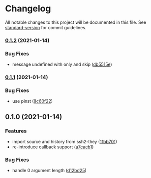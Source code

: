 # Changelog

All notable changes to this project will be documented in this file. See [standard-version](https://github.com/conventional-changelog/standard-version) for commit guidelines.

### [0.1.2](https://github.com/adaltas/node-mocha-they/compare/v0.1.1...v0.1.2) (2021-01-14)


### Bug Fixes

* message undefined with only and skip ([db5515e](https://github.com/adaltas/node-mocha-they/commit/db5515e5234b352cfb173b675f7aeae73d50f7f7))

### [0.1.1](https://github.com/adaltas/node-mocha-they/compare/v0.1.0...v0.1.1) (2021-01-14)


### Bug Fixes

* use pinst ([8c60f22](https://github.com/adaltas/node-mocha-they/commit/8c60f22c48bdec528bf412d565efda253526bdef))

## 0.1.0 (2021-01-14)


### Features

* import source and history from ssh2-they ([11bb701](https://github.com/adaltas/node-mocha-they/commit/11bb701a3132b8badb64ffb8d6488107a7f90262))
* re-introduce callback support ([a7caeb1](https://github.com/adaltas/node-mocha-they/commit/a7caeb188576a6a67fb179abb4f41e8fb79dc7ab))


### Bug Fixes

* handle 0 argument length ([d12bd25](https://github.com/adaltas/node-mocha-they/commit/d12bd25d5ead8e8be3c086172bab4ae91f939be3))
